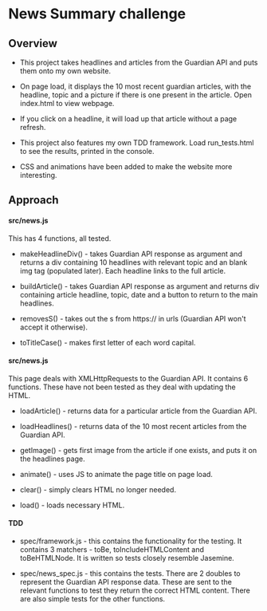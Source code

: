 # News Summary challenge

## Overview

 - This project takes headlines and articles from the Guardian API and puts them onto my own website.

 - On page load, it displays the 10 most recent guardian articles, with the headline, topic and a picture if there is one present in the article. Open index.html to view webpage.

 - If you click on a headline, it will load up that article without a page refresh.

 - This project also features my own TDD framework. Load run_tests.html to see the results, printed in the console.

 - CSS and animations have been added to make the website more interesting.


## Approach

#### src/news.js

This has 4 functions, all tested.

 - makeHeadlineDiv() - takes Guardian API response as argument and returns a div containing 10 headlines with relevant topic and an blank img tag (populated later). Each headline links to the full article.

 - buildArticle() - takes Guardian API response as argument and returns div containing article headline, topic, date and a button to return to the main headlines.

 - removesS() - takes out the s from https:// in urls (Guardian API won't accept it otherwise).

 - toTitleCase() - makes first letter of each word capital.

#### src/news.js

This page deals with XMLHttpRequests to the Guardian API. It contains 6 functions. These have not been tested as they deal with updating the HTML.

- loadArticle() - returns data for a particular article from the Guardian API.

- loadHeadlines() - returns data of the 10 most recent articles from the Guardian API.

- getImage() - gets first image from the article if one exists, and puts it on the headlines page.

- animate() - uses JS to animate the page title on page load.

- clear() - simply clears HTML no longer needed.

- load() - loads necessary HTML.

#### TDD

- spec/framework.js  - this contains the functionality for the testing. It contains 3 matchers - toBe, toIncludeHTMLContent and toBeHTMLNode. It is written so tests closely resemble Jasemine.

- spec/news_spec.js - this contains the tests. There are 2 doubles to represent the Guardian API response data. These are sent to the relevant functions to test they return the correct HTML content. There are also simple tests for the other functions.